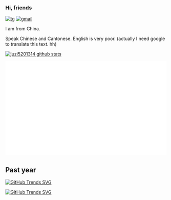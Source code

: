 ### Hi, friends

[![tg](https://img.shields.io/badge/Telegram-@orange__soeur-00BFFF?style=flat-square&logo=telegram)](https://t.me/orange_soeur)
[![gmail](https://img.shields.io/badge/Gmail-juzi201314-DC143C?style=flat-square&logo=gmail)](mailto:juzi201314@gmail.com)

I am from China.

Speak Chinese and Cantonese. English is very poor. (actually I need google to translate this text. hh)



[![juzi5201314 github stats](https://github-readme-stats.vercel.app/api?username=juzi5201314&count_private=true&show_icons=true&include_all_commits=true)](https://github.com/anuraghazra/github-readme-stats)


![](https://github.com/juzi5201314/stats/raw/master/generated/languages.svg)


## Past year
[![GitHub Trends SVG](https://api.githubtrends.io/user/svg/juzi5201314/langs?time_range=one_year&include_private=True&loc_metric=changed&theme=classic)](https://githubtrends.io)

[![GitHub Trends SVG](https://api.githubtrends.io/user/svg/juzi5201314/repos?time_range=one_year&include_private=True&loc_metric=changed&theme=classic)](https://githubtrends.io)
